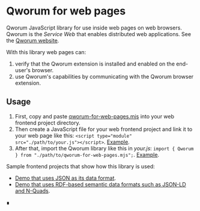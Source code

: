 # Qworum for web pages

Qworum JavaScript library for use inside web pages on web browsers.
Qworum is the _Service Web_ that enables distributed web applications. See the [Qworum website](https://qworum.net).

With this library web pages can:

1. verify that the Qworum extension is installed and enabled on the end-user's browser.
1. use Qworum's capabilities by communicating with the Qworum browser extension.

## Usage

1. First, copy and paste [qworum-for-web-pages.mjs](https://github.com/doga/qworum-for-web-pages/blob/master/qworum-for-web-pages.mjs) into your web frontend project directory.
1. Then create a JavaScript file for your web frontend project and link it to your web page like this: `<script type="module" src="./path/to/your.js"></script>`. [Example](https://github.com/doga/qworum-demo/blob/master/src/websites/shop.demo.qworum.net/home/index.html).
1. After that, import the Qworum library like this in _your.js_: `import { Qworum } from "./path/to/qworum-for-web-pages.mjs";`. [Example](https://github.com/doga/qworum-demo/blob/master/src/websites/shop.demo.qworum.net/_assets/js/home.js).

Sample frontend projects that show how this library is used:

- [Demo that uses JSON as its data format](https://github.com/doga/qworum-demo).
- [Demo that uses RDF-based semantic data formats such as JSON-LD and N-Quads](https://github.com/doga/qworum-demo-semantic).

∎
